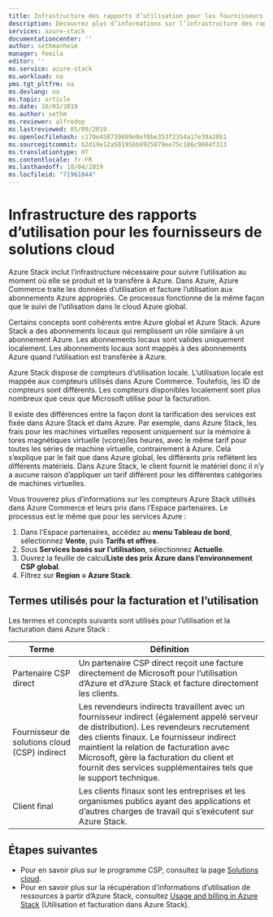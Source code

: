 ```yaml
---
title: Infrastructure des rapports d’utilisation pour les fournisseurs de solutions cloud pour Azure Stack | Microsoft Docs
description: Découvrez plus d’informations sur l’infrastructure des rapports d’utilisation utilisée pour suivre l’utilisation des locataires gérés par un fournisseur de solutions cloud (CSP).
services: azure-stack
documentationcenter: ''
author: sethmanheim
manager: femila
editor: ''
ms.service: azure-stack
ms.workload: na
pms.tgt_pltfrm: na
ms.devlang: na
ms.topic: article
ms.date: 10/03/2019
ms.author: sethm
ms.reviewer: alfredop
ms.lastreviewed: 05/09/2019
ms.openlocfilehash: c170e450739609e0ef0be353f2354a17e39a28b1
ms.sourcegitcommit: b2d19e12a50195bb8925879ee75c186c9604f313
ms.translationtype: HT
ms.contentlocale: fr-FR
ms.lasthandoff: 10/04/2019
ms.locfileid: "71961844"
---
```

# <a name="usage-reporting-infrastructure-for-cloud-solution-providers"></a>Infrastructure des rapports d’utilisation pour les fournisseurs de solutions cloud

Azure Stack inclut l’infrastructure nécessaire pour suivre l’utilisation au moment où elle se produit et la transfère à Azure. Dans Azure, Azure Commerce traite les données d’utilisation et facture l’utilisation aux abonnements Azure appropriés. Ce processus fonctionne de la même façon que le suivi de l’utilisation dans le cloud Azure global.

Certains concepts sont cohérents entre Azure global et Azure Stack. Azure Stack a des abonnements locaux qui remplissent un rôle similaire à un abonnement Azure. Les abonnements locaux sont valides uniquement localement. Les abonnements locaux sont mappés à des abonnements Azure quand l’utilisation est transférée à Azure.

Azure Stack dispose de compteurs d’utilisation locale. L’utilisation locale est mappée aux compteurs utilisés dans Azure Commerce. Toutefois, les ID de compteurs sont différents. Les compteurs disponibles localement sont plus nombreux que ceux que Microsoft utilise pour la facturation.

Il existe des différences entre la façon dont la tarification des services est fixée dans Azure Stack et dans Azure. Par exemple, dans Azure Stack, les frais pour les machines virtuelles reposent uniquement sur la mémoire à tores magnétiques virtuelle (vcore)/les heures, avec le même tarif pour toutes les séries de machine virtuelle, contrairement à Azure. Cela s’explique par le fait que dans Azure global, les différents prix reflètent les différents matériels. Dans Azure Stack, le client fournit le matériel donc il n’y a aucune raison d’appliquer un tarif différent pour les différentes catégories de machines virtuelles.

Vous trouverez plus d’informations sur les compteurs Azure Stack utilisés dans Azure Commerce et leurs prix dans l’Espace partenaires. Le processus est le même que pour les services Azure :

1. Dans l’Espace partenaires, accédez au **menu Tableau de bord**, sélectionnez **Vente**, puis **Tarifs et offres**.
2. Sous **Services basés sur l’utilisation**, sélectionnez **Actuelle**.
3. Ouvrez la feuille de calcul**Liste des prix Azure dans l’environnement CSP global**.
4. Filtrez sur **Region = Azure Stack**.

## <a name="terms-used-for-billing-and-usage"></a>Termes utilisés pour la facturation et l’utilisation

Les termes et concepts suivants sont utilisés pour l’utilisation et la facturation dans Azure Stack :

| Terme | Définition |
| --- | --- |
| Partenaire CSP direct | Un partenaire CSP direct reçoit une facture directement de Microsoft pour l’utilisation d’Azure et d’Azure Stack et facture directement les clients. |
| Fournisseur de solutions cloud (CSP) indirect | Les revendeurs indirects travaillent avec un fournisseur indirect (également appelé serveur de distribution). Les revendeurs recrutement des clients finaux. Le fournisseur indirect maintient la relation de facturation avec Microsoft, gère la facturation du client et fournit des services supplémentaires tels que le support technique. |
| Client final | Les clients finaux sont les entreprises et les organismes publics ayant des applications et d’autres charges de travail qui s’exécutent sur Azure Stack. |

## <a name="next-steps"></a>Étapes suivantes

- Pour en savoir plus sur le programme CSP, consultez la page [Solutions cloud](https://partner.microsoft.com/solutions/microsoft-cloud-solutions).
- Pour en savoir plus sur la récupération d’informations d’utilisation de ressources à partir d’Azure Stack, consultez [Usage and billing in Azure Stack](azure-stack-billing-and-chargeback.md) (Utilisation et facturation dans Azure Stack).
